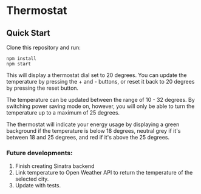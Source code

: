 # Thermostat

## Quick Start

Clone this repository and run:

```
npm install
npm start
```

This will display a thermostat dial set to 20 degrees. You can update the temperature by pressing the + and - buttons, or reset it back to 20 degrees by pressing the reset button.

The temperature can be updated between the range of 10 - 32 degrees. By switching power saving mode on, however, you will only be able to turn the temperature up to a maximum of 25 degrees.

The thermostat will indicate your energy usage by displaying a green background if the temperature is below 18 degrees, neutral grey if it's between 18 and 25 degrees, and red if it's above the 25 degrees.

### Future developments:
1. Finish creating Sinatra backend
2. Link temperature to Open Weather API to return the temperature of the selected city.
3. Update with tests.
